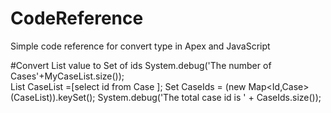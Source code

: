 # CodeReference
Simple code reference for convert type in Apex and JavaScript

#Convert List value to Set of ids
 System.debug('The number of Cases'+MyCaseList.size());    
    List<Case> CaseList =[select id from Case ];
    Set<Id> CaseIds = (new Map<Id,Case>(CaseList)).keySet();
    System.debug('The total case id is ' + CaseIds.size());

